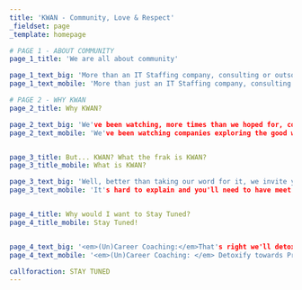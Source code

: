 ```yaml
---
title: 'KWAN - Community, Love & Respect'
_fieldset: page
_template: homepage

# PAGE 1 - ABOUT COMMUNITY
page_1_title: 'We are all about community'

page_1_text_big: 'More than an IT Staffing company, consulting or outsourcing... <em>KWAN is about sharing and helping</em> coders, designers, testers, analysts and DBA's, making sure everyone in the software business achieves their professional Zen. It can be working for us, our competition or across the globe.'
page_1_text_mobile: 'More than just an IT Staffing company, consulting or outsourcing... <em>KWAN is about sharing</em>, making sure everyone in the software business is in their professional Zen, working for us, our competition or across the globe.'

# PAGE 2 - WHY KWAN
page_2_title: Why KWAN?

page_2_text_big: 'We've been watching, more times than we hoped for, companies exploring and abusing the good will of our fellow software professionals, outsourcing them, not listening to them, <em>making false promises...</em> So we came up with this idea of changing the outsourcing business game by building a community centered on professional learning, growth and change.'
page_2_text_mobile: 'We've been watching companies exploring the good will of software professionals, <em>making false promises...</em> So we came up with this idea of changing the outsourcing business by building a community centered on professional learning, growth and change.'


page_3_title: But... KWAN? What the frak is KWAN?
page_3_title_mobile: What is KWAN?

page_3_text_big: 'Well, better than taking our word for it, we invite you to one of our meetups or (un)career coaching sessions to really feel the KWAN. Ok... legally speaking we are a staffing company, and yes we may even have some projects to tell you about. But our ultimate goal is to develop IT Talents through <em>LOVE, RESPECT & Community.</em> That's it... More than a company, a community!'
page_3_text_mobile: 'It's hard to explain and you'll need to have meet us to really feel the KWAN. Ok... legally speaking we are a staffing company, and yes we may even have some projects to tell you about. But our ultimate goal is to develop IT Talents through <em>LOVE, RESPECT & Community.</em>'


page_4_title: Why would I want to Stay Tuned?
page_4_title_mobile: Stay Tuned!


page_4_text_big: '<em>(Un)Career Coaching:</em>That's right we'll detoxify your mind from the need of a career and point towards Professional ZEN.<br><em>Main Tech Meet ups:</em>We have some <a class="innerLink" href="http://www.mergelisbon.com/" target="_blank">meetups</a> and workshops are being planned. But there's more: want to host your own? need help with your community? We'll do our best to help you get it up and running.<br><em>Coming soon:</em>We're working on more stuff for you, but most is still in early alpha.'
page_4_text_mobile: '<em>(Un)Career Coaching: </em> Detoxify towards Professional ZEN<br><em>Main Tech Meet ups: </em> We'll support every event that matters<br><em>Coming soon: </em>We're working on more stuff still in early alpha.'

callforaction: STAY TUNED
---
```


